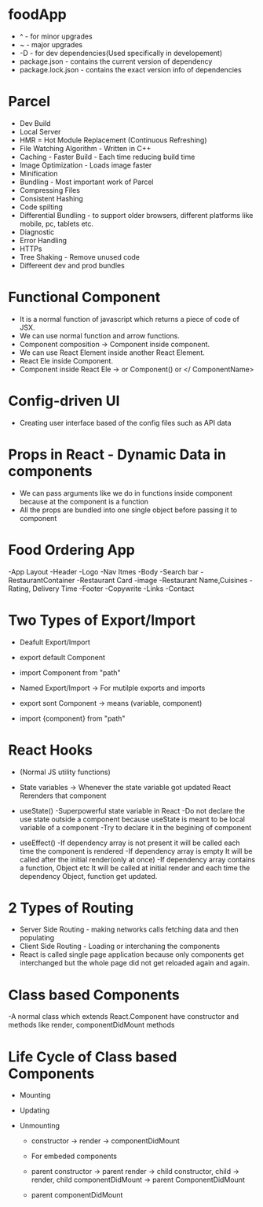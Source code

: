 # foodApp

- ^ - for minor upgrades
- ~ - major upgrades
- -D - for dev dependencies(Used specifically in developement)
- package.json - contains the current version of dependency
- package.lock.json - contains the exact version info of dependencies

# Parcel

- Dev Build
- Local Server
- HMR = Hot Module Replacement (Continuous Refreshing)
- File Watching Algorithm - Written in C++
- Caching - Faster Build - Each time reducing build time
- Image Optimization - Loads image faster
- Minification
- Bundling - Most important work of Parcel
- Compressing Files
- Consistent Hashing
- Code spilting
- Differential Bundling - to support older browsers, different platforms like mobile, pc, tablets etc.
- Diagnostic
- Error Handling
- HTTPs
- Tree Shaking - Remove unused code
- Differeent dev and prod bundles

# Functional Component

- It is a normal function of javascript which returns a piece of code of JSX.
- We can use normal function and arrow functions.
- Component composition -> Component inside component.
- We can use React Element inside another React Element.
- React Ele inside Component.
- Component inside React Ele -> or Component() or </ ComponentName>

# Config-driven UI

- Creating user interface based of the config files such as API data

# Props in React - Dynamic Data in components

- We can pass arguments like we do in functions inside component because at the component is a function
- All the props are bundled into one single object before passing it to component

# Food Ordering App

-App Layout
-Header
-Logo
-Nav Itmes
-Body
-Search bar
-RestaurantContainer
-Restaurant Card
-image
-Restaurant Name,Cuisines
-Rating, Delivery Time
-Footer
-Copywrite
-Links
-Contact

# Two Types of Export/Import

- Deafult Export/Import

- export default Component
- import Component from "path"
- Named Export/Import -> For mutilple exports and imports

- export sont Component -> means (variable, component)
- import {component} from "path"

# React Hooks

- (Normal JS utility functions)

- State variables -> Whenever the state variable got updated React Rerenders that component

- useState()
  -Superpowerful state variable in React
  -Do not declare the use state outside a component because useState is meant to be local variable of a component
  -Try to declare it in the begining of component

- useEffect()
  -If dependency array is not present it will be called each time the component is rendered
  -If dependency array is empty It will be called after the initial render(only at once)
  -If dependency array contains a function, Object etc It will be called at initial render and each time the dependency Object, function get updated.

# 2 Types of Routing

- Server Side Routing - making networks calls fetching data and then populating
- Client Side Routing - Loading or interchaning the components
- React is called single page application because only components get interchanged but the whole page did not get reloaded again and again.

# Class based Components

-A normal class which extends React.Component have constructor and methods like render, componentDidMount methods

# Life Cycle of Class based Components

- Mounting
- Updating
- Unmounting

  - constructor -> render -> componentDidMount

  - For embeded components
  - parent constructor -> parent render -> child constructor, child -> render, child componentDidMount -> parent ComponentDidMount
  - parent componentDidMount
